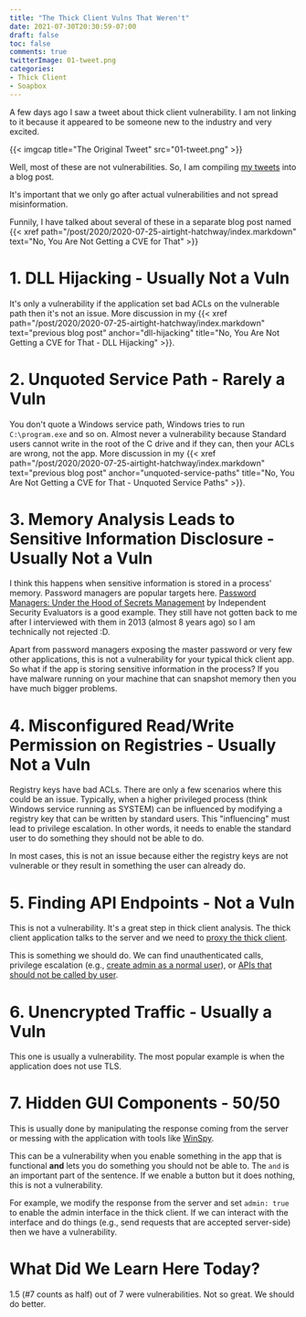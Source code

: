 ```yaml
---
title: "The Thick Client Vulns That Weren't"
date: 2021-07-30T20:30:59-07:00
draft: false
toc: false
comments: true
twitterImage: 01-tweet.png
categories:
- Thick Client
- Soapbox
---
```


A few days ago I saw a tweet about thick client vulnerability. I am not linking
to it because it appeared to be someone new to the industry and very excited.

{{< imgcap title="The Original Tweet" src="01-tweet.png" >}}

Well, most of these are not vulnerabilities. So, I am compiling
[my tweets][my-tweets] into a blog post.

[my-tweets]: https://twitter.com/CryptoGangsta/status/1417340945415032839

It's important that we only go after actual vulnerabilities and not spread
misinformation.

Funnily, I have talked about several of these in a separate blog post named
{{< xref path="/post/2020/2020-07-25-airtight-hatchway/index.markdown"
    text="No, You Are Not Getting a CVE for That" >}}

<!--more-->

# 1. DLL Hijacking - Usually Not a Vuln
It's only a vulnerability if the application set bad ACLs on the vulnerable path
then it's not an issue. More discussion in my
{{< xref path="/post/2020/2020-07-25-airtight-hatchway/index.markdown"
    text="previous blog post" anchor="dll-hijacking" 
    title="No, You Are Not Getting a CVE for That - DLL Hijacking" >}}.

# 2. Unquoted Service Path - Rarely a Vuln
You don't quote a Windows service path, Windows tries to run `C:\program.exe`
and so on. Almost never a vulnerability because Standard users cannot write in
the root of the C drive and if they can, then your ACLs are wrong, not the app.
More discussion in my
{{< xref path="/post/2020/2020-07-25-airtight-hatchway/index.markdown"
    text="previous blog post" anchor="unquoted-service-paths" 
    title="No, You Are Not Getting a CVE for That - Unquoted Service Paths" >}}.

# 3. Memory Analysis Leads to Sensitive Information Disclosure - Usually Not a Vuln
I think this happens when sensitive information is stored in a process' memory.
Password managers are popular targets here.
[Password Managers: Under the Hood of Secrets Management][ise-pw-managers] by
Independent Security Evaluators is a good example. They still have not gotten
back to me after I interviewed with them in 2013 (almost 8 years ago) so I am
technically not rejected :D.

[ise-pw-managers]: https://www.ise.io/casestudies/password-manager-hacking/index.html

Apart from password managers exposing the master password or very few other
applications, this is not a vulnerability for your typical thick client app. So
what if the app is storing sensitive information in the process? If you have
malware running on your machine that can snapshot memory then you have much
bigger problems.

# 4. Misconfigured Read/Write Permission on Registries - Usually Not a Vuln
Registry keys have bad ACLs. There are only a few scenarios where this could be
an issue. Typically, when a higher privileged process (think Windows service
running as SYSTEM) can be influenced by modifying a registry key that can be
written by standard users. This "influencing" must lead to privilege escalation.
In other words, it needs to enable the standard user to do something they should
not be able to do.

In most cases, this is not an issue because either the registry keys are not
vulnerable or they result in something the user can already do.

# 5. Finding API Endpoints - Not a Vuln
This is not a vulnerability. It's a great step in thick client analysis. The thick
client application talks to the server and we need to
[proxy the thick client](/categories/thick-client-proxying/).

This is something we should do. We can find unauthenticated calls,
privilege escalation (e.g., [create admin as a normal user][create-admin]), or
[APIs that should not be called by user][edit-delete].

[create-admin]: https://twitter.com/CryptoGangsta/status/1359058979033284608
[edit-delete]: https://twitter.com/CryptoGangsta/status/1352818412213309441

# 6. Unencrypted Traffic - Usually a Vuln
This one is usually a vulnerability. The most popular example is when the
application does not use TLS.

# 7. Hidden GUI Components - 50/50
This is usually done by manipulating the response coming from the server or 
messing with the application with tools like [WinSpy][winspy].

[winspy]: https://www.catch22.net/software/winspy

This can be a vulnerability when you enable something in the app that is
functional **and** lets you do something you should not be able to. The `and` is
an important part of the sentence. If we enable a button but it does nothing,
this is not a vulnerability.

For example, we modify the response from the server and set `admin: true` to
enable the admin interface in the thick client. If we can interact with the
interface and do things (e.g., send requests that are accepted server-side) then
we have a vulnerability.

# What Did We Learn Here Today?
1.5 (#7 counts as half) out of 7 were vulnerabilities. Not so great. We should
do better.
